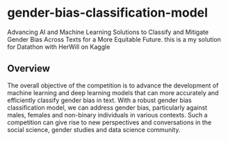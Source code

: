 # gender-bias-classification-model

Advancing AI and Machine Learning Solutions to Classify and Mitigate Gender Bias Across Texts for a More Equitable Future.
this is a my solution for Datathon with HerWill on Kaggle

## Overview
The overall objective of the competition is to advance the development of machine learning and deep learning models that can more accurately and efficiently classify gender bias in text. With a robust gender bias classification model, we can address gender bias, particularly against males, females and non-binary individuals in various contexts. Such a competition can give rise to new perspectives and conversations in the social science, gender studies and data science community.
